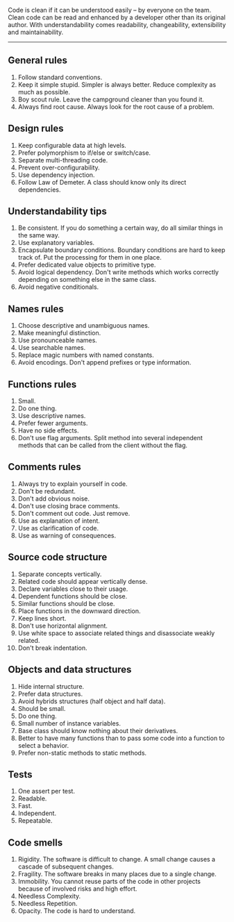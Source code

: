 Code is clean if it can be understood easily – by everyone on the team.
Clean code can be read and enhanced by a developer other than its original author.
With understandability comes readability, changeability, extensibility and maintainability.
_____________________________________

## General rules
1. Follow standard conventions.
2. Keep it simple stupid. Simpler is always better. Reduce complexity as much as possible.
3. Boy scout rule. Leave the campground cleaner than you found it.
4. Always find root cause. Always look for the root cause of a problem.

## Design rules
1. Keep configurable data at high levels.
2. Prefer polymorphism to if/else or switch/case.
3. Separate multi-threading code.
4. Prevent over-configurability.
5. Use dependency injection.
6. Follow Law of Demeter. A class should know only its direct dependencies.

## Understandability tips
1. Be consistent. If you do something a certain way, do all similar things in the same way.
2. Use explanatory variables.
3. Encapsulate boundary conditions. Boundary conditions are hard to keep track of. Put the processing for them in one place.
4. Prefer dedicated value objects to primitive type.
5. Avoid logical dependency. Don't write methods which works correctly depending on something else in the same class.
6. Avoid negative conditionals.

## Names rules
1. Choose descriptive and unambiguous names.
2. Make meaningful distinction.
3. Use pronounceable names.
4. Use searchable names.
5. Replace magic numbers with named constants.
6. Avoid encodings. Don't append prefixes or type information.

## Functions rules
1. Small.
2. Do one thing.
3. Use descriptive names.
4. Prefer fewer arguments.
5. Have no side effects.
6. Don't use flag arguments. Split method into several independent methods that can be called from the client without the flag.

## Comments rules
1. Always try to explain yourself in code.
2. Don't be redundant.
3. Don't add obvious noise.
4. Don't use closing brace comments.
5. Don't comment out code. Just remove.
6. Use as explanation of intent.
7. Use as clarification of code.
8. Use as warning of consequences.

## Source code structure
1. Separate concepts vertically.
2. Related code should appear vertically dense.
3. Declare variables close to their usage.
4. Dependent functions should be close.
5. Similar functions should be close.
6. Place functions in the downward direction.
7. Keep lines short.
8. Don't use horizontal alignment.
9. Use white space to associate related things and disassociate weakly related.
10. Don't break indentation.

## Objects and data structures
1. Hide internal structure.
2. Prefer data structures.
3. Avoid hybrids structures (half object and half data).
4. Should be small.
5. Do one thing.
6. Small number of instance variables.
7. Base class should know nothing about their derivatives.
8. Better to have many functions than to pass some code into a function to select a behavior.
9. Prefer non-static methods to static methods.

## Tests
1. One assert per test.
2. Readable.
3. Fast.
4. Independent.
5. Repeatable.

## Code smells
1. Rigidity. The software is difficult to change. A small change causes a cascade of subsequent changes.
2. Fragility. The software breaks in many places due to a single change.
3. Immobility. You cannot reuse parts of the code in other projects because of involved risks and high effort.
4. Needless Complexity.
5. Needless Repetition.
6. Opacity. The code is hard to understand.